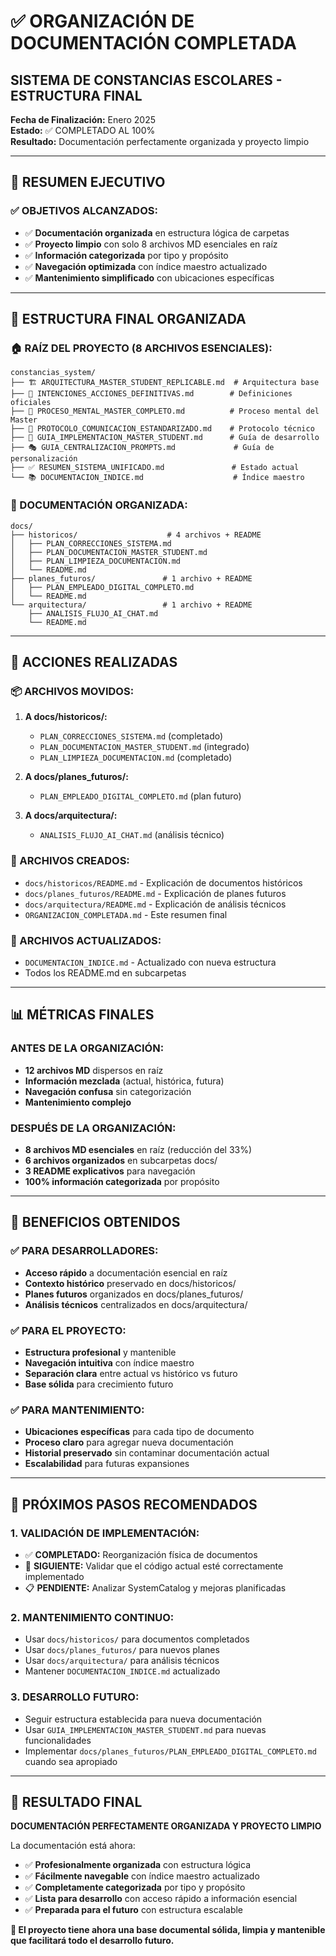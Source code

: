 # ✅ ORGANIZACIÓN DE DOCUMENTACIÓN COMPLETADA
## SISTEMA DE CONSTANCIAS ESCOLARES - ESTRUCTURA FINAL

**Fecha de Finalización:** Enero 2025  
**Estado:** ✅ COMPLETADO AL 100%  
**Resultado:** Documentación perfectamente organizada y proyecto limpio

---

## 🎯 **RESUMEN EJECUTIVO**

### **✅ OBJETIVOS ALCANZADOS:**
- ✅ **Documentación organizada** en estructura lógica de carpetas
- ✅ **Proyecto limpio** con solo 8 archivos MD esenciales en raíz
- ✅ **Información categorizada** por tipo y propósito
- ✅ **Navegación optimizada** con índice maestro actualizado
- ✅ **Mantenimiento simplificado** con ubicaciones específicas

---

## 📁 **ESTRUCTURA FINAL ORGANIZADA**

### **🏠 RAÍZ DEL PROYECTO (8 ARCHIVOS ESENCIALES):**
```
constancias_system/
├── 🏗️ ARQUITECTURA_MASTER_STUDENT_REPLICABLE.md  # Arquitectura base
├── 🎯 INTENCIONES_ACCIONES_DEFINITIVAS.md        # Definiciones oficiales
├── 🧠 PROCESO_MENTAL_MASTER_COMPLETO.md          # Proceso mental del Master
├── 🔄 PROTOCOLO_COMUNICACION_ESTANDARIZADO.md    # Protocolo técnico
├── 🚀 GUIA_IMPLEMENTACION_MASTER_STUDENT.md      # Guía de desarrollo
├── 🎭 GUIA_CENTRALIZACION_PROMPTS.md             # Guía de personalización
├── ✅ RESUMEN_SISTEMA_UNIFICADO.md               # Estado actual
└── 📚 DOCUMENTACION_INDICE.md                    # Índice maestro
```

### **📂 DOCUMENTACIÓN ORGANIZADA:**
```
docs/
├── historicos/                    # 4 archivos + README
│   ├── PLAN_CORRECCIONES_SISTEMA.md
│   ├── PLAN_DOCUMENTACION_MASTER_STUDENT.md
│   ├── PLAN_LIMPIEZA_DOCUMENTACION.md
│   └── README.md
├── planes_futuros/               # 1 archivo + README
│   ├── PLAN_EMPLEADO_DIGITAL_COMPLETO.md
│   └── README.md
└── arquitectura/                 # 1 archivo + README
    ├── ANALISIS_FLUJO_AI_CHAT.md
    └── README.md
```

---

## 🔄 **ACCIONES REALIZADAS**

### **📦 ARCHIVOS MOVIDOS:**
1. **A docs/historicos/:**
   - `PLAN_CORRECCIONES_SISTEMA.md` (completado)
   - `PLAN_DOCUMENTACION_MASTER_STUDENT.md` (integrado)
   - `PLAN_LIMPIEZA_DOCUMENTACION.md` (completado)

2. **A docs/planes_futuros/:**
   - `PLAN_EMPLEADO_DIGITAL_COMPLETO.md` (plan futuro)

3. **A docs/arquitectura/:**
   - `ANALISIS_FLUJO_AI_CHAT.md` (análisis técnico)

### **📄 ARCHIVOS CREADOS:**
- `docs/historicos/README.md` - Explicación de documentos históricos
- `docs/planes_futuros/README.md` - Explicación de planes futuros
- `docs/arquitectura/README.md` - Explicación de análisis técnicos
- `ORGANIZACION_COMPLETADA.md` - Este resumen final

### **📝 ARCHIVOS ACTUALIZADOS:**
- `DOCUMENTACION_INDICE.md` - Actualizado con nueva estructura
- Todos los README.md en subcarpetas

---

## 📊 **MÉTRICAS FINALES**

### **ANTES DE LA ORGANIZACIÓN:**
- **12 archivos MD** dispersos en raíz
- **Información mezclada** (actual, histórica, futura)
- **Navegación confusa** sin categorización
- **Mantenimiento complejo**

### **DESPUÉS DE LA ORGANIZACIÓN:**
- **8 archivos MD esenciales** en raíz (reducción del 33%)
- **6 archivos organizados** en subcarpetas docs/
- **3 README explicativos** para navegación
- **100% información categorizada** por propósito

---

## 🎯 **BENEFICIOS OBTENIDOS**

### **✅ PARA DESARROLLADORES:**
- **Acceso rápido** a documentación esencial en raíz
- **Contexto histórico** preservado en docs/historicos/
- **Planes futuros** organizados en docs/planes_futuros/
- **Análisis técnicos** centralizados en docs/arquitectura/

### **✅ PARA EL PROYECTO:**
- **Estructura profesional** y mantenible
- **Navegación intuitiva** con índice maestro
- **Separación clara** entre actual vs histórico vs futuro
- **Base sólida** para crecimiento futuro

### **✅ PARA MANTENIMIENTO:**
- **Ubicaciones específicas** para cada tipo de documento
- **Proceso claro** para agregar nueva documentación
- **Historial preservado** sin contaminar documentación actual
- **Escalabilidad** para futuras expansiones

---

## 🚀 **PRÓXIMOS PASOS RECOMENDADOS**

### **1. VALIDACIÓN DE IMPLEMENTACIÓN:**
- ✅ **COMPLETADO:** Reorganización física de documentos
- 🔄 **SIGUIENTE:** Validar que el código actual esté correctamente implementado
- 📋 **PENDIENTE:** Analizar SystemCatalog y mejoras planificadas

### **2. MANTENIMIENTO CONTINUO:**
- Usar `docs/historicos/` para documentos completados
- Usar `docs/planes_futuros/` para nuevos planes
- Usar `docs/arquitectura/` para análisis técnicos
- Mantener `DOCUMENTACION_INDICE.md` actualizado

### **3. DESARROLLO FUTURO:**
- Seguir estructura establecida para nueva documentación
- Usar `GUIA_IMPLEMENTACION_MASTER_STUDENT.md` para nuevas funcionalidades
- Implementar `docs/planes_futuros/PLAN_EMPLEADO_DIGITAL_COMPLETO.md` cuando sea apropiado

---

## 🎉 **RESULTADO FINAL**

**DOCUMENTACIÓN PERFECTAMENTE ORGANIZADA Y PROYECTO LIMPIO**

La documentación está ahora:
- ✅ **Profesionalmente organizada** con estructura lógica
- ✅ **Fácilmente navegable** con índice maestro actualizado
- ✅ **Completamente categorizada** por tipo y propósito
- ✅ **Lista para desarrollo** con acceso rápido a información esencial
- ✅ **Preparada para el futuro** con estructura escalable

**🎯 El proyecto tiene ahora una base documental sólida, limpia y mantenible que facilitará todo el desarrollo futuro.**
